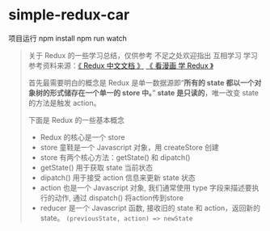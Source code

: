 # simple-redux-car

项目运行
npm install
npm run watch

> 关于 Redux 的一些学习总结，仅供参考 不足之处欢迎指出 互相学习
> 学习参考资料来源：[《 Redux 中文文档 》][1] [《 看漫画 学 Redux 》][2]
> 
> 首先最需要明白的概念是 Redux 是单一数据源即“**所有的 state 都以一个对象树的形式储存在一个单一的 store 中。**”
> **state 是只读的**，唯一改变 state 的方法是触发 action。
> 
> 下面是 Redux 的一些基本概念
> 
>  - Redux 的核心是一个 store
>  - store 童鞋是一个 Javascript 对象，用 createStore 创建
>  - store 有两个核心方法：getState() 和 dipatch()
>  - getState() 用于获取 state 当前状态
>  - dipatch() 用于接受 action 信息来更新 state 状态
>  - action 也是一个 Javascript 对象, 我们通常使用 type 字段来描述要执行的动作, 通过 dispatch() 将action传到store
>  - reducer 是一个 Javascript 函数, 接收旧的 state 和 action，返回新的 state。
> `(previousState, action) => newState`


  [1]: http://cn.redux.js.org/
  [2]: https://github.com/jasonslyvia/a-cartoon-intro-to-redux-cn